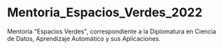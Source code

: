 # Mentoria_Espacios_Verdes_2022
Mentoría "Espacios Verdes", correspondiente a la Diplomatura en Ciencia de Datos, Aprendizaje Automático y sus Aplicaciones.
